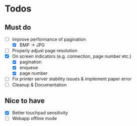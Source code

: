 # Todos

## Must do

- [ ] Improve performance of pagination
  - [x] BMP -> JPG
- [ ] Properly adjust page resolution
- [x] On screen indicators (e.g. connection, page number etc.)
  - [x] pagination
  - [x] enqueue
  - [x] page number
- [ ] Fix printer server stability issues & implement paper error
- [ ] Cleanup & Documentation

## Nice to have

- [x] Better touchpad sensitivity
- [ ] Webapp offline mode
